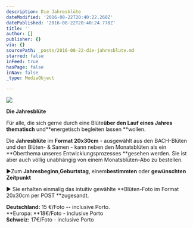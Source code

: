 ```yaml
---
description: Die Jahresblüte
dateModified: '2016-08-22T20:40:22.260Z'
datePublished: '2016-08-22T20:40:24.778Z'
title: ''
author: []
publisher: {}
via: {}
sourcePath: _posts/2016-08-22-die-jahresblute.md
starred: false
inFeed: true
hasPage: false
inNav: false
_type: MediaObject

---
```

![](https://the-grid-user-content.s3-us-west-2.amazonaws.com/84084426-6839-4fb3-b048-fb6fec3377f0.jpg)

**Die Jahresblüte**

Für alle, die sich gerne durch eine Blüte**über den Lauf eines Jahres thematisch** und**energetisch begleiten lassen **wollen.

Die **Jahresblüte** im **Format 20x30cm** - ausgewählt aus den BACH-Blüten und den Blüten- & Samen - kann neben den Monatsblüten als ein **Oberthema unseres Entwicklungsprozesses **gesehen werden. Sie ist aber auch völlig unabhängig von einem Monatsblüten-Abo zu bestellen.

►Zum **Jahresbeginn**,**Geburtstag**, einem**bestimmten** oder **gewünschten Zeitpunkt**

► Sie erhalten einmalig das intuitiv gewählte **Blüten-Foto im Format 20x30cm per POST **zugesandt.

**Deutschland:** 15 €/Foto -- inclusive Porto.  
**Europa: **18€/Foto - inclusive Porto  
**Schweiz:** 17€/Foto - inclusive Porto